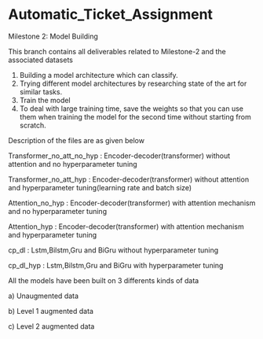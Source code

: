 # Automatic_Ticket_Assignment

Milestone 2: Model Building

This branch contains all deliverables related to Milestone-2 and the associated datasets

1. Building a model architecture which can classify.
2. Trying different model architectures by researching state of the art for similar tasks.
3. Train the model
4. To deal with large training time, save the weights so that you can use them when training the model for the second time without starting from scratch.

Description of the files are as given below

Transformer_no_att_no_hyp : Encoder-decoder(transformer) without attention and no hyperparameter tuning

Transformer_no_att_hyp : Encoder-decoder(transformer) without attention and hyperparameter tuning(learning rate and batch size)

Attention_no_hyp : Encoder-decoder(transformer) with attention mechanism and no hyperparameter tuning

Attention_hyp : Encoder-decoder(transformer) with attention mechanism and hyperparameter tuning

cp_dl : Lstm,Bilstm,Gru and BiGru without hyperparameter tuning

cp_dl_hyp : Lstm,Bilstm,Gru and BiGru with hyperparameter tuning

All the models have been built on 3 differents kinds of data

a) Unaugmented data

b) Level 1 augmented data

c) Level 2 augmented data
